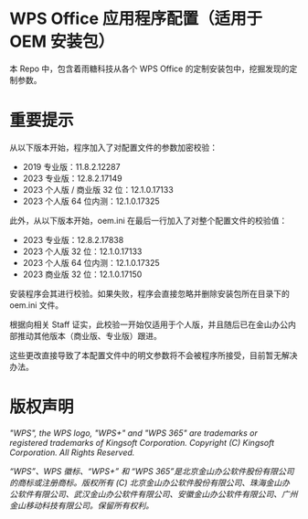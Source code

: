# WPS Office 应用程序配置（适用于 OEM 安装包）
本 Repo 中，包含着雨糖科技从各个 WPS Office 的定制安装包中，挖掘发现的定制参数。

# 重要提示
从以下版本开始，程序加入了对配置文件的参数加密校验：

* 2019 专业版：11.8.2.12287
* 2023 专业版：12.8.2.17149
* 2023 个人版 / 商业版 32 位：12.1.0.17133
* 2023 个人版 64 位内测：12.1.0.17325

此外，从以下版本开始，oem.ini 在最后一行加入了对整个配置文件的校验值：

* 2023 专业版：12.8.2.17838
* 2023 个人版 32 位：12.1.0.17133
* 2023 个人版 64 位内测：12.1.0.17325
* 2023 商业版 32 位：12.1.0.17150

安装程序会其进行校验。如果失败，程序会直接忽略并删除安装包所在目录下的 oem.ini 文件。

根据向相关 Staff 证实，此校验一开始仅适用于个人版，并且随后已在金山办公内部推动其他版本（商业版、专业版）跟进。

这些更改直接导致了本配置文件中的明文参数将不会被程序所接受，目前暂无解决办法。

# 版权声明
*"WPS", the WPS logo, "WPS+" and "WPS 365" are trademarks or registered trademarks of Kingsoft Corporation. Copyright (C) Kingsoft Corporation. All Rights Reserved.*

*“WPS”、WPS 徽标、“WPS+” 和 “WPS 365”是北京金山办公软件股份有限公司的商标或注册商标。版权所有 (C) 北京金山办公软件股份有限公司、珠海金山办公软件有限公司、武汉金山办公软件有限公司、安徽金山办公软件有限公司、广州金山移动科技有限公司。保留所有权利。*
